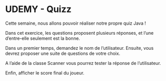 # UDEMY - Quizz
Cette semaine, nous allons pouvoir réaliser notre propre quiz Java !

Dans cet exercice, les questions proposent plusieurs réponses, et l’une d’entre-elle seulement est la bonne.

Dans un premier temps, demandez le nom de l’utilisateur. Ensuite, vous devrez proposer une suite de questions de votre choix. 

A l’aide de la classe Scanner vous pourrez tester la réponse de l’utilisateur.

Enfin, afficher le score final du joueur.
